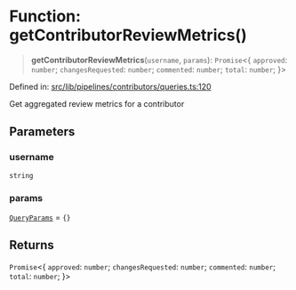 # Function: getContributorReviewMetrics()

> **getContributorReviewMetrics**(`username`, `params`): `Promise`\<\{ `approved`: `number`; `changesRequested`: `number`; `commented`: `number`; `total`: `number`; \}\>

Defined in: [src/lib/pipelines/contributors/queries.ts:120](https://github.com/elizaOS/elizaos.github.io/blob/4810f50019028b92f4f2a0ac31323fd787c7f288/src/lib/pipelines/contributors/queries.ts#L120)

Get aggregated review metrics for a contributor

## Parameters

### username

`string`

### params

[`QueryParams`](../../../queryHelpers/interfaces/QueryParams.md) = `{}`

## Returns

`Promise`\<\{ `approved`: `number`; `changesRequested`: `number`; `commented`: `number`; `total`: `number`; \}\>
